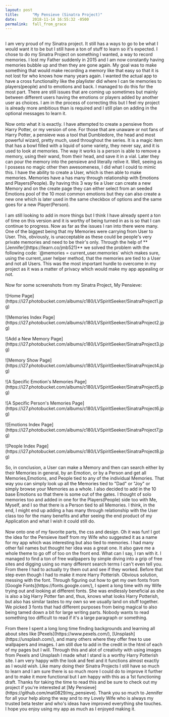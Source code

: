 ```yaml
---
layout: post
title:      "My Pensieve (Sinatra Project)"
date:       2018-11-14 16:55:32 -0500
permalink:  fall_from_grace
---
```


<br>
		I am very proud of my Sinatra project. It still has a ways to go to be what I would want it to be but I still have a ton of stuff to learn so it's expected. I chose to do my Sinatra Project on something I wanted, a way to record memories. I lost my Father suddenly in 2015 and I am now constantly having memories bubble up and then they are gone again. My goal was to make something that would make recording a memory like that easy so that it is not lost for who knows how many years again. I wanted the actual app to have a cross functionality like the playlister did where I can tie memories to players(people) and to emotions and back. I managed to do this for the most part. There are still issues that are coming up sometimes but mainly between different users having the emotions or players added by another user as choices. I am in the process of correcting this but I feel my project is already more ambitious than is required and I still plan on adding in the optional messages to learn it. 
<br>
<br>
     Now onto what it is exactly. I have attempted to create a pensieve from Harry Potter, or my version of one. For those that are unaware or not fans of Harry Potter, a pensieve was a tool that Dumbledore, the head and most powerful wizard, pretty much, used throughout the series. It is a magic item that has a bowl filled with a liquid of some variety, they never say, and it is used to look at memories. The way it works is a person is able to remove a memory, using their wand, from their head, and save it in a vial. Later they can pour the memory into the pensieve and literally relive it. Well, seeing as I possess no magic other then awesomeness, I did what I could to mimic this. I have the ability to create a User, which is then able to make memories. Memories have a has many through relationship with Emotions and Players(People). By having this 3 way tie a User can create a new Memory and on the create page they can either select from an seeded  Emotions pool of the 10 most common emotions but they can also create a new one which is later used in the same checkbox of options and the same goes for a new Player(Person). 
<br>
<br>
     I am still looking to add in more things but I think I have already spent a ton of time on this version and it is worthy of being turned in as is so that I can continue to progress. Now as far as the issues I ran into there were many. One of the biggest being that my Memories were carrying from User to User. This, obviously, is unacceptable as these could be people's very private memories and need to be their's only. Through the help of **[Jennifer](https://learn.co/jmb521)**
we solved the problem with the following code: `@memories = current_user.memories` which makes sure, using the current_user helper method, that the memories are tied to a User and not all Users. This was the most important hurdle to overcome in my project as it was a matter of privacy which would make my app appealing or not. 
<br>
<br>
     Now for some screenshots from my Sinatra Project, My Pensieve:
<br>
<br>
![Home Page](https://i27.photobucket.com/albums/c180/LVSpiritSeeker/SinatraProject1.jpg)
<br>
<br>
![Memories Index Page](https://i27.photobucket.com/albums/c180/LVSpiritSeeker/SinatraProject2.jpg)
<br>
<br>
![Add a New Memory Page](https://i27.photobucket.com/albums/c180/LVSpiritSeeker/SinatraProject3.jpg)
<br>
<br>
![Memory Show Page](https://i27.photobucket.com/albums/c180/LVSpiritSeeker/SinatraProject4.jpg)
<br>
<br>
![A Specific Emotion's Memories Page](https://i27.photobucket.com/albums/c180/LVSpiritSeeker/SinatraProject5.jpg)
<br>
<br>
![A Specific Person's Memories Page](https://i27.photobucket.com/albums/c180/LVSpiritSeeker/SinatraProject6.jpg)
<br>
<br>
![Emotions Index Page](https://i27.photobucket.com/albums/c180/LVSpiritSeeker/SinatraProject7.jpg)
<br>
<br>
![People Index Page](https://i27.photobucket.com/albums/c180/LVSpiritSeeker/SinatraProject8.jpg)
<br>
<br>
     So, in conclusion, a User can make a Memory and then can search either by their Memories in general, by an Emotion, or by a Person and get all Memories,Emotions, and People tied to any of the individual Memories. That way you can simply look up all the Memories tied to "Dad" or "Joy" or simply browse your Memories as a whole. I also decided to add in the 10 base Emotions so that there is some out of the gates. I thought of solo memories too and added in one for the Players(People) side too with Me, Myself, and I so that there is a Person tied to all Memories. I think, in the end, I might end up adding a has many through relationship with the User class too for the many benefits and after seeing the end product of my Application and what I wish it could still do. 
<br>
<br>
     Now onto one of my favorite parts, the css and design. Oh it was fun! I got the idea for the Pensieve itself from my Wife who suggested it as a name for my app which was interesting but also tied to memories. I had many other fail names but thought her idea was a great one. It also gave me a whole theme to go off of too on the front end. What can I say, I ran with it. I managed to find a ton of free wallpapers by simple diving into a grip of free sites and digging using so many different search terms I can't even tell you. From there I had to actually try them out and see if they worked. Before that step even though I had to make it more Harry Potterish. Obvious solution, messing with the font. Through figuring out how to get my own fonts from [Google Fonts](https://fonts.google.com/), I spent a long time with my Wife trying out and looking at different fonts. She was endlessly beneficial as she is also a big Harry Potter fan and, thus, knows what looks Harry Potterish, but also has similar tastes to my own so we usually land on stuff together. We picked 3 fonts that had different purposes from being magical to also being tamed down a bit for large writing parts. Nobody wants to read something too difficult to read if it's a large paragraph or something. 
<br>
<br>
     From there I spent a long long time finding backgrounds and learning all about sites like [Pexels](https://www.pexels.com/), [Unsplash](https://unsplash.com/), and many others where they offer free to use wallpapers and images. I am still due to add in the credit in the html of each of my pages but I will. Through this and alot of creativity with using images from Pexels and Unsplash I made what I stand is a worthy Harry Potterish site. I am very happy with the look and feel and it functions almost exactly as I would wish. Like many doing their Sinatra Projects I still have so much to learn and I am sure there is so much more I could do to improve it further and to make it more functional but I am happy with this as a 1st functioning draft. Thanks for taking the time to read this and be sure to check out my project if you're interested at [My Pensieve](https://github.com/mat0829/my_pensieve). Thank you so much to Jennifer for all your help along the way and to my Lovely Wife who is always my trusted beta tester and who's ideas have improved everything she touches. I hope you enjoy using my app as much as I enjoyed making it. 
